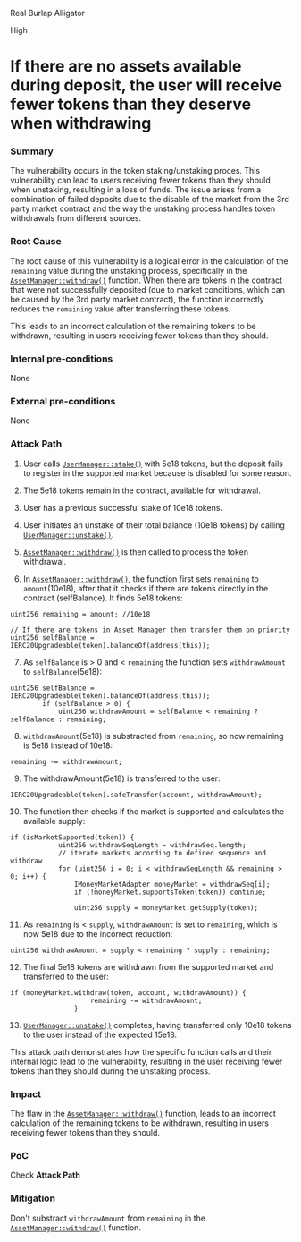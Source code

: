 Real Burlap Alligator

High

# If there are no assets available during deposit, the user will receive fewer tokens than they deserve when withdrawing

### Summary

The vulnerability occurs in the token staking/unstaking proces. This vulnerability can lead to users receiving fewer tokens than they should when unstaking, resulting in a loss of funds. The issue arises from a combination of failed deposits due to the disable of the market from the 3rd party market contract and the way the unstaking process handles token withdrawals from different sources.

### Root Cause

The root cause of this vulnerability is a logical error in the calculation of the `remaining` value during the unstaking process, specifically in the [`AssetManager::withdraw()`](https://github.com/sherlock-audit/2024-06-union-finance-update-2/blob/main/union-v2-contracts/contracts/asset/AssetManager.sol#L335) function. When there are tokens in the contract that were not successfully deposited (due to market conditions, which can be caused by the 3rd party market contract), the function incorrectly reduces the `remaining` value after transferring these tokens.

This leads to an incorrect calculation of the remaining tokens to be withdrawn, resulting in users receiving fewer tokens than they should.

### Internal pre-conditions

None

### External pre-conditions

None

### Attack Path

1. User calls [`UserManager::stake()`](https://github.com/sherlock-audit/2024-06-union-finance-update-2/blob/main/union-v2-contracts/contracts/user/UserManager.sol#L738) with 5e18 tokens, but the deposit fails to register in the supported market because is disabled for some reason.

2. The 5e18 tokens remain in the contract, available for withdrawal.

3. User has a previous successful stake of 10e18 tokens.

4. User initiates an unstake of their total balance (10e18 tokens) by calling [`UserManager::unstake()`](https://github.com/sherlock-audit/2024-06-union-finance-update-2/blob/main/union-v2-contracts/contracts/user/UserManager.sol#L767).

5. [`AssetManager::withdraw()`](https://github.com/sherlock-audit/2024-06-union-finance-update-2/blob/main/union-v2-contracts/contracts/asset/AssetManager.sol#L335) is then called to process the token withdrawal.

6. In [`AssetManager::withdraw()`](https://github.com/sherlock-audit/2024-06-union-finance-update-2/blob/main/union-v2-contracts/contracts/asset/AssetManager.sol#L335), the function first sets `remaining` to `amount`(10e18), after that it checks if there are tokens directly in the contract (selfBalance). It finds 5e18 tokens:

```solidity
uint256 remaining = amount; //10e18

// If there are tokens in Asset Manager then transfer them on priority
uint256 selfBalance = IERC20Upgradeable(token).balanceOf(address(this));
```

7. As `selfBalance` is > 0 and < `remaining` the function sets `withdrawAmount` to `selfBalance`(5e18):

```solidity
uint256 selfBalance = IERC20Upgradeable(token).balanceOf(address(this));
        if (selfBalance > 0) {
            uint256 withdrawAmount = selfBalance < remaining ? selfBalance : remaining;
```

8. `withdrawAmount`(5e18) is substracted from `remaining`, so now remaining is 5e18 instead of 10e18:

```solidity
remaining -= withdrawAmount; 
```

9. The withdrawAmount(5e18) is transferred to the user:

```solidity
IERC20Upgradeable(token).safeTransfer(account, withdrawAmount);
```

10. The function then checks if the market is supported and calculates the available supply:

```solidity
if (isMarketSupported(token)) {
            uint256 withdrawSeqLength = withdrawSeq.length;
            // iterate markets according to defined sequence and withdraw
            for (uint256 i = 0; i < withdrawSeqLength && remaining > 0; i++) {
                IMoneyMarketAdapter moneyMarket = withdrawSeq[i];
                if (!moneyMarket.supportsToken(token)) continue;

                uint256 supply = moneyMarket.getSupply(token);
```

11.  As `remaining` is < `supply`, `withdrawAmount` is set to `remaining`, which is now 5e18 due to the incorrect reduction:

```solidity
uint256 withdrawAmount = supply < remaining ? supply : remaining;
```

12. The final 5e18 tokens are withdrawn from the supported market and transferred to the user:

```solidity
if (moneyMarket.withdraw(token, account, withdrawAmount)) {
                    remaining -= withdrawAmount;
                }
```

13. [`UserManager::unstake()`](https://github.com/sherlock-audit/2024-06-union-finance-update-2/blob/main/union-v2-contracts/contracts/user/UserManager.sol#L767) completes, having transferred only 10e18 tokens to the user instead of the expected 15e18.

This attack path demonstrates how the specific function calls and their internal logic lead to the vulnerability, resulting in the user receiving fewer tokens than they should during the unstaking process.

### Impact

The flaw in the  [`AssetManager::withdraw()`](https://github.com/sherlock-audit/2024-06-union-finance-update-2/blob/main/union-v2-contracts/contracts/asset/AssetManager.sol#L335) function, leads to an incorrect calculation of the remaining tokens to be withdrawn, resulting in users receiving fewer tokens than they should.

### PoC

Check **Attack Path**

### Mitigation

Don't substract `withdrawAmount` from `remaining` in the [`AssetManager::withdraw()`](https://github.com/sherlock-audit/2024-06-union-finance-update-2/blob/main/union-v2-contracts/contracts/asset/AssetManager.sol#L335) function.